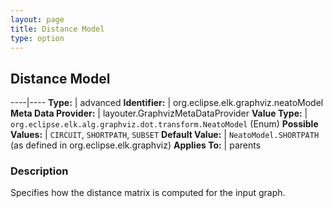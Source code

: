 ```yaml
---
layout: page
title: Distance Model
type: option
---
```

## Distance Model

----|----
**Type:** | advanced
**Identifier:** | org.eclipse.elk.graphviz.neatoModel
**Meta Data Provider:** | layouter.GraphvizMetaDataProvider
**Value Type:** | `org.eclipse.elk.alg.graphviz.dot.transform.NeatoModel` (Enum)
**Possible Values:** | `CIRCUIT`, `SHORTPATH`, `SUBSET`
**Default Value:** | `NeatoModel.SHORTPATH` (as defined in org.eclipse.elk.graphviz)
**Applies To:** | parents


### Description
Specifies how the distance matrix is computed for the input graph.

